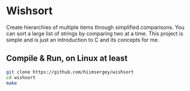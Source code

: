 # Wishsort
Create hierarchies of multiple items through simplified comparisons.
You can sort a large list of strings by comparing two at a time.
This project is simple and is just an introduction to C and its concepts for me.

## Compile & Run, on Linux at least
```sh
git clone https://github.com/hiimsergey/wishsort
cd wishsort
make
```